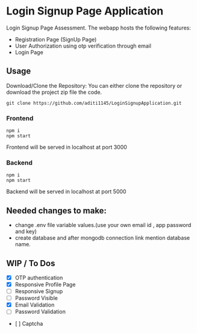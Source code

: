 # Login Signup Page Application

Login Signup Page Assessment. The webapp hosts the following features:
- Registration Page (SignUp Page)
- User Authorization using otp verification through email 
- Login Page

## Usage
Download/Clone the Repository: You can either clone the repository or download the project zip file the code.
```
git clone https://github.com/aditi1145/LoginSignupApplication.git
```

### Frontend
```
npm i
npm start
```
Frontend will be served in localhost at port 3000 
### Backend
```
npm i
npm start
```
Backend will be served in localhost at port 5000 

## Needed changes to make:
- change .env file variable values.(use your own email id , app password and key)
- create database and after mongodb connection link mention database name.
## WIP / To Dos
- [x] OTP authentication
- [x] Responsive Profile Page
- [ ] Responsive Signup
- [ ] Password Visible
- [x] Email Validation
- [ ] Password Validation
- [ ] Captcha
  
